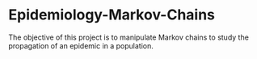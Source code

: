 ﻿# Epidemiology-Markov-Chains


The objective of this project is to manipulate Markov chains to study the propagation of an epidemic in a population. 
